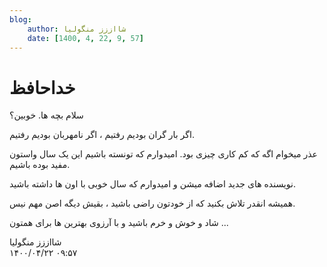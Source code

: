 ```yaml
---
blog:
    author: شااززز منگولیا
    date: [1400, 4, 22, 9, 57]
---
```

# خداحافظ

<div class="cnt">
سلام بچه ها. خوبین؟ <p></p>
<p>اگر بار گران بودیم رفتیم ، اگر نامهربان بودیم رفتیم.</p>
<p>عذر میخوام اگه که کم کاری چیزی بود. امیدوارم که تونسته باشیم این یک سال واستون مفید بوده باشیم.</p>
<p>نویسنده های جدید اضافه میشن و امیدوارم که سال خوبی با اون ها داشته باشید.</p>
<p>همیشه انقدر تلاش بکنید که از خودتون راضی باشید ، بقیش دیگه اصن مهم نیس.</p>
<p>شاد و خوش و خرم باشید و با آرزوی بهترین ها برای همتون ...</p>
<p></p>
</div>

<div class="blog-info">
    <div class="blog-author">شااززز منگولیا</div>
    <div class="blog-date">۱۴۰۰/۰۴/۲۲ ۰۹:۵۷</div>
</div>

